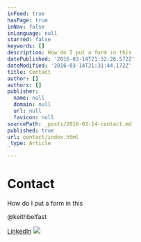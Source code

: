 ```yaml
---
inFeed: true
hasPage: true
inNav: false
inLanguage: null
starred: false
keywords: []
description: How do I put a form in this
datePublished: '2016-03-14T21:32:26.572Z'
dateModified: '2016-03-14T21:31:44.172Z'
title: Contact
author: []
authors: []
publisher:
  name: null
  domain: null
  url: null
  favicon: null
sourcePath: _posts/2016-03-14-contact.md
published: true
url: contact/index.html
_type: Article

---
```

# Contact

How do I put a form in this

@keithbelfast

[LinkedIn][0]
![](https://the-grid-user-content.s3-us-west-2.amazonaws.com/ac5d2b31-5769-4367-8402-98dd5348c655.png)

[0]: https://uk.linkedin.com/in/keithjpanderson
